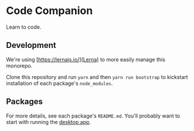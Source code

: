 # Code Companion

Learn to code.

## Development

We're using [https://lernajs.io/](Lerna) to more easily manage this monorepo.

Clone this repository and run `yarn` and then `yarn run bootstrap` to kickstart installation of each package's `node_modules`.

## Packages

For more details, see each package's `README.md`. You'll probably want to start with running the [desktop app](/packages/desktop-app/).
